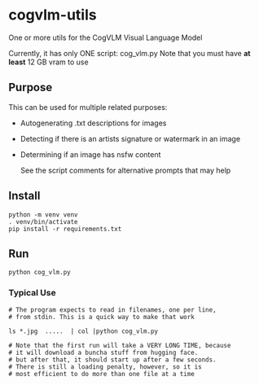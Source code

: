# cogvlm-utils
One or more utils for the CogVLM Visual Language Model

Currently, it has only ONE script: cog_vlm.py
Note that you must have **at least** 12 GB vram to use

## Purpose

This can be used for multiple related purposes:

* Autogenerating .txt descriptions for images
* Detecting if there is an artists signature or watermark in an image
* Determining if an image has nsfw content

  See the script comments for alternative prompts that may help

## Install

    python -m venv venv
    . venv/bin/activate
    pip install -r requirements.txt

## Run

    python cog_vlm.py

### Typical Use

    # The program expects to read in filenames, one per line,
    # from stdin. This is a quick way to make that work

    ls *.jpg  .....  | col |python cog_vlm.py

    # Note that the first run will take a VERY LONG TIME, because
    # it will download a buncha stuff from hugging face.
    # but after that, it should start up after a few seconds.
    # There is still a loading penalty, however, so it is
    # most efficient to do more than one file at a time
